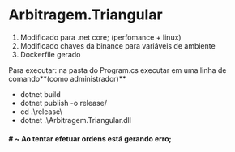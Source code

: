 # Arbitragem.Triangular

1. Modificado para .net core; (perfomance + linux)
2. Modificado chaves da binance para variáveis de ambiente
3. Dockerfile gerado

Para executar:
na pasta do Program.cs executar em uma linha de comando**(como administrador)**
- dotnet build
- dotnet publish -o release/
- cd .\release\
- dotnet .\Arbitragem.Triangular.dll  




#### # ~ Ao tentar efetuar ordens está gerando erro;
